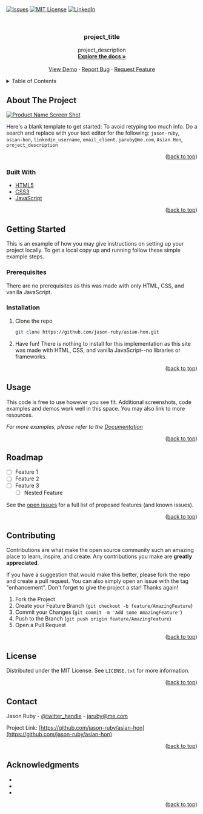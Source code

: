 <!-- @format -->

<div id="top"></div>
<!--
*** Thanks for checking out the Best-README-Template. If you have a suggestion
*** that would make this better, please fork the repo and create a pull request
*** or simply open an issue with the tag "enhancement".
*** Don't forget to give the project a star!
*** Thanks again! Now go create something AMAZING! :D
-->

<!-- PROJECT SHIELDS -->
<!--
*** I'm using markdown "reference style" links for readability.
*** Reference links are enclosed in brackets [ ] instead of parentheses ( ).
*** See the bottom of this document for the declaration of the reference variables
*** for contributors-url, forks-url, etc. This is an optional, concise syntax you may use.
*** https://www.markdownguide.org/basic-syntax/#reference-style-links
-->

[![Issues][issues-shield]](https://github.com/jason-ruby/asian-hon/issues)
[![MIT License][license-shield]](LICENSE.txt)
[![LinkedIn][linkedin-shield]](https://www.linkedin.com/in/jaruby/)

<!-- PROJECT LOGO -->
<br />
<div align="center">
  <a href="https://github.com/jason-ruby/asian-hon">
    <!-- <img src="images/logo.png" alt="Logo" width="80" height="80"> -->
  </a>

<h3 align="center">project_title</h3>

  <p align="center">
    project_description
    <br />
    <a href="https://github.com/jason-ruby/asian-hon"><strong>Explore the docs »</strong></a>
    <br />
    <br />
    <a href="https://github.com/jason-ruby/asian-hon">View Demo</a>
    ·
    <a href="https://github.com/jason-ruby/asian-hon/issues">Report Bug</a>
    ·
    <a href="https://github.com/jason-ruby/asian-hon/issues">Request Feature</a>
  </p>
</div>

<!-- TABLE OF CONTENTS -->
<details>
  <summary>Table of Contents</summary>
  <ol>
    <li>
      <a href="#about-the-project">About The Project</a>
      <ul>
        <li><a href="#built-with">Built With</a></li>
      </ul>
    </li>
    <li>
      <a href="#getting-started">Getting Started</a>
      <ul>
        <li><a href="#prerequisites">Prerequisites</a></li>
        <li><a href="#installation">Installation</a></li>
      </ul>
    </li>
    <li><a href="#usage">Usage</a></li>
    <li><a href="#roadmap">Roadmap</a></li>
    <li><a href="#contributing">Contributing</a></li>
    <li><a href="#license">License</a></li>
    <li><a href="#contact">Contact</a></li>
    <li><a href="#acknowledgments">Acknowledgments</a></li>
  </ol>
</details>

<!-- ABOUT THE PROJECT -->

## About The Project

[![Product Name Screen Shot][product-screenshot]](https://example.com)

Here's a blank template to get started: To avoid retyping too much info. Do a
search and replace with your text editor for the following: `jason-ruby`,
`asian-hon`, `linkedin_username`, `email_client`, `jaruby@me.com`, `Asian Hon`,
`project_description`

<p align="right">(<a href="#top">back to top</a>)</p>

### Built With

- [HTML5](https://nextjs.org/)
- [CSS3](https://reactjs.org/)
- [JavaScript](https://vuejs.org/)

<p align="right">(<a href="#top">back to top</a>)</p>

<!-- GETTING STARTED -->

## Getting Started

This is an example of how you may give instructions on setting up your project
locally. To get a local copy up and running follow these simple example steps.

### Prerequisites

There are no prerequisites as this was made with only HTML, CSS, and vanilla
JavaScript.

### Installation

1. Clone the repo
   ```sh
   git clone https://github.com/jason-ruby/asian-hon.git
   ```
2. Have fun! There is nothing to install for this implementation as this site
   was made with HTML, CSS, and vanilla JavaScript--no libraries or frameworks.

<p align="right">(<a href="#top">back to top</a>)</p>

<!-- USAGE EXAMPLES -->

## Usage

This code is free to use however you see fit. Additional screenshots, code
examples and demos work well in this space. You may also link to more resources.

_For more examples, please refer to the [Documentation](https://example.com)_

<p align="right">(<a href="#top">back to top</a>)</p>

<!-- ROADMAP -->

## Roadmap

- [ ] Feature 1
- [ ] Feature 2
- [ ] Feature 3
  - [ ] Nested Feature

See the [open issues](https://github.com/jason-ruby/asian-hon/issues) for a full
list of proposed features (and known issues).

<p align="right">(<a href="#top">back to top</a>)</p>

<!-- CONTRIBUTING -->

## Contributing

Contributions are what make the open source community such an amazing place to
learn, inspire, and create. Any contributions you make are **greatly
appreciated**.

If you have a suggestion that would make this better, please fork the repo and
create a pull request. You can also simply open an issue with the tag
"enhancement". Don't forget to give the project a star! Thanks again!

1. Fork the Project
2. Create your Feature Branch (`git checkout -b feature/AmazingFeature`)
3. Commit your Changes (`git commit -m 'Add some AmazingFeature'`)
4. Push to the Branch (`git push origin feature/AmazingFeature`)
5. Open a Pull Request

<p align="right">(<a href="#top">back to top</a>)</p>

<!-- LICENSE -->

## License

Distributed under the MIT License. See `LICENSE.txt` for more information.

<p align="right">(<a href="#top">back to top</a>)</p>

<!-- CONTACT -->

## Contact

Jason Ruby - [@twitter_handle](https://twitter.com/twitter_handle) -
jaruby@me.com

Project Link:
[https://github.com/jason-ruby/asian-hon](https://github.com/jason-ruby/asian-hon)

<p align="right">(<a href="#top">back to top</a>)</p>

<!-- ACKNOWLEDGMENTS -->

## Acknowledgments

- []()
- []()
- []()

<p align="right">(<a href="#top">back to top</a>)</p>

<!-- MARKDOWN LINKS & IMAGES -->
<!-- https://www.markdownguide.org/basic-syntax/#reference-style-links -->

[contributors-shield]:
	https://img.shields.io/github/contributors/jason-ruby/asian-hon.svg?style=for-the-badge
[contributors-url]: https://github.com/jason-ruby/asian-hon/graphs/contributors
[forks-shield]:
	https://img.shields.io/github/forks/jason-ruby/asian-hon.svg?style=for-the-badge
[forks-url]: https://github.com/jason-ruby/asian-hon/network/members
[stars-shield]:
	https://img.shields.io/github/stars/jason-ruby/asian-hon.svg?style=for-the-badge
[stars-url]: https://github.com/jason-ruby/asian-hon/stargazers
[issues-shield]:
	https://img.shields.io/github/issues/jason-ruby/asian-hon.svg?style=for-the-badge
[issues-url]: https://github.com/jason-ruby/asian-hon/issues
[license-shield]:
	https://img.shields.io/github/license/jason-ruby/asian-hon.svg?style=for-the-badge
[license-url]: https://github.com/jason-ruby/asian-hon/blob/master/LICENSE.txt
[linkedin-shield]:
	https://img.shields.io/badge/-LinkedIn-black.svg?style=for-the-badge&logo=linkedin&colorB=555
[linkedin-url]: https://linkedin.com/in/linkedin_username
[product-screenshot]: images/screenshot.png
